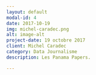 ```yaml
---
layout: default
modal-id: 4
date: 2017-10-19
img: michel-caradec.png
alt: image-alt
project-date: 19 octobre 2017
client: Michel Caradec
category: Data Journalisme
description: Les Panama Papers. 

---
```

